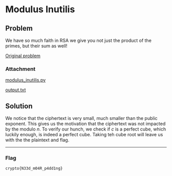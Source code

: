 # Modulus Inutilis

## Problem
We have so much faith in RSA we give you not just the product of the primes, but their sum as well! 

[Original problem](https://cryptohack.org/challenges/rsa/#:~:text=My%20primes%20should%20be%20more%20than%20large%20enough%20now!)

### Attachment

[modulus_inutilis.py](./modulus_inutilis.py) 

[output.txt](./output.txt)

## Solution

We notice that the ciphertext is very small, much smaller than the public exponent. This gives us the motivation that the ciphertext was not impacted by the modulo $n$. To verify our hunch, we check if $c$ is a perfect cube, which luckily enough, is indeed a perfect cube. Taking teh cube root will leave us with the the plaintext and flag.

***
### Flag 
```crypto{N33d_m04R_p4dd1ng}```